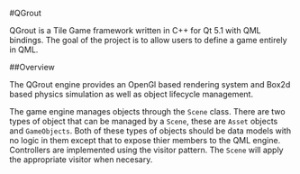 #QGrout

QGrout is a Tile Game framework written in C++ for Qt 5.1 with QML bindings. The goal of the project
 is to allow users to define a game entirely in QML.

##Overview

The QGrout engine provides an OpenGl based rendering system and Box2d based physics simulation as
 well as object lifecycle management.

The game engine manages objects through the `Scene` class. There are two types of object that can be
 managed by a `Scene`, these are `Asset` objects and `GameObjects`. Both of these types of objects
 should be data models with no logic in them except that to expose thier members to the QML engine.
 Controllers are implemented using the visitor pattern. The `Scene` will apply the appropriate
 visitor when necesary.
